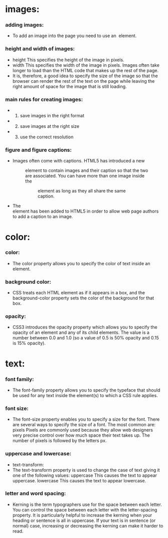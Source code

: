 # images:

### adding images:
- To add an image into the page
you need to use an <img>
element. 

### height and width of images:
- height
This specifies the height of the
image in pixels.
- width
This specifies the width of the
image in pixels.
Images often take longer to
load than the HTML code that
makes up the rest of the page.
- It is, therefore, a good idea to
specify the size of the image
so that the browser can render
the rest of the text on the page
while leaving the right amount of
space for the image that is still
loading.

### main rules for creating images:
- 1. save images in the right format
- 2. save images at the right size
- 3. use the correct resolution

### figure and figure captions:
- Images often come with
captions. HTML5 has introduced
a new <figure> element to
contain images and their caption
so that the two are associated.
You can have more than one
image inside the <figure>
element as long as they all share
the same caption.
- The <figcaption> element has
been added to HTML5 in order
to allow web page authors to add
a caption to an image.

# color:

### color:
- The color property allows you
to specify the color of text inside
an element.

### background color:
- CSS treats each HTML element
as if it appears in a box, and the
background-color property
sets the color of the background
for that box.

### opacity:
- CSS3 introduces the opacity
property which allows you to
specify the opacity of an element
and any of its child elements.
The value is a number between
0.0 and 1.0 (so a value of 0.5
is 50% opacity and 0.15 is 15%
opacity).

# text:

### font family:
- The font-family property
allows you to specify the
typeface that should be used for
any text inside the element(s) to
which a CSS rule applies.

### font size:
- The font-size property enables
you to specify a size for the
font. There are several ways to
specify the size of a font. The
most common are:
pixels
Pixels are commonly used
because they allow web
designers very precise control
over how much space their text
takes up. The number of pixels is
followed by the letters px.

### uppercase and lowercase:
- text-transform:
- The text-transform property
is used to change the case of
text giving it one of the following
values:
uppercase
This causes the text to appear
uppercase.
lowercase
This causes the text to appear
lowercase.

### letter and word spacing:
- Kerning is the term
typographers use for the space
between each letter. You can
control the space between each
letter with the letter-spacing
property.
It is particularly helpful to
increase the kerning when
your heading or sentence is
all in uppercase. If your text is
in sentence (or normal) case,
increasing or decreasing the
kerning can make it harder to
read.
